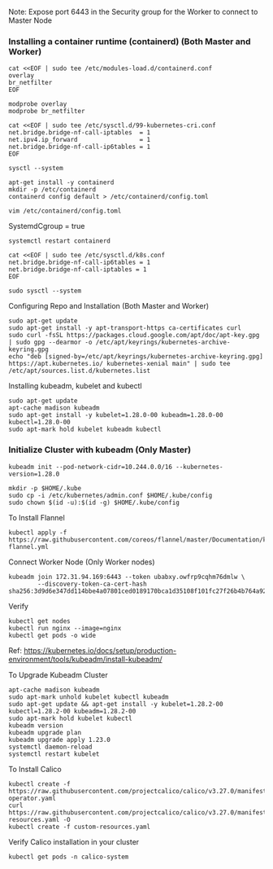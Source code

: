 Note: Expose port 6443 in the Security group for the Worker to connect to Master Node

### Installing a container runtime (containerd) (Both Master and Worker)
```
cat <<EOF | sudo tee /etc/modules-load.d/containerd.conf
overlay
br_netfilter
EOF
```
```
modprobe overlay
modprobe br_netfilter
```
```
cat <<EOF | sudo tee /etc/sysctl.d/99-kubernetes-cri.conf
net.bridge.bridge-nf-call-iptables  = 1
net.ipv4.ip_forward                 = 1
net.bridge.bridge-nf-call-ip6tables = 1
EOF
```
```
sysctl --system
```
```
apt-get install -y containerd
mkdir -p /etc/containerd
containerd config default > /etc/containerd/config.toml
```
```
vim /etc/containerd/config.toml
```
SystemdCgroup = true
```
systemctl restart containerd
```
```
cat <<EOF | sudo tee /etc/sysctl.d/k8s.conf
net.bridge.bridge-nf-call-ip6tables = 1
net.bridge.bridge-nf-call-iptables = 1
EOF
```
```
sudo sysctl --system
```

Configuring Repo and Installation (Both Master and Worker)
```
sudo apt-get update
sudo apt-get install -y apt-transport-https ca-certificates curl
sudo curl -fsSL https://packages.cloud.google.com/apt/doc/apt-key.gpg | sudo gpg --dearmor -o /etc/apt/keyrings/kubernetes-archive-keyring.gpg
echo "deb [signed-by=/etc/apt/keyrings/kubernetes-archive-keyring.gpg] https://apt.kubernetes.io/ kubernetes-xenial main" | sudo tee /etc/apt/sources.list.d/kubernetes.list
```
Installing kubeadm, kubelet and kubectl
```
sudo apt-get update
apt-cache madison kubeadm
sudo apt-get install -y kubelet=1.28.0-00 kubeadm=1.28.0-00 kubectl=1.28.0-00
sudo apt-mark hold kubelet kubeadm kubectl
```

### Initialize Cluster with kubeadm (Only Master)
```
kubeadm init --pod-network-cidr=10.244.0.0/16 --kubernetes-version=1.28.0
```
```
mkdir -p $HOME/.kube
sudo cp -i /etc/kubernetes/admin.conf $HOME/.kube/config
sudo chown $(id -u):$(id -g) $HOME/.kube/config
```
To Install Flannel
```
kubectl apply -f https://raw.githubusercontent.com/coreos/flannel/master/Documentation/kube-flannel.yml
```

Connect Worker Node (Only Worker nodes)
```
kubeadm join 172.31.94.169:6443 --token ubabxy.owfrp9cqhm76dmlw \
        --discovery-token-ca-cert-hash sha256:3d9d6e347dd114bbe4a07801ced0189170bca1d35108f101fc27f26b4b764a92
```

Verify
```
kubectl get nodes
kubectl run nginx --image=nginx
kubectl get pods -o wide
```
Ref: https://kubernetes.io/docs/setup/production-environment/tools/kubeadm/install-kubeadm/

To Upgrade Kubeadm Cluster
```
apt-cache madison kubeadm
sudo apt-mark unhold kubelet kubectl kubeadm
sudo apt-get update && apt-get install -y kubelet=1.28.2-00 kubectl=1.28.2-00 kubeadm=1.28.2-00
sudo apt-mark hold kubelet kubectl
kubeadm version
kubeadm upgrade plan
kubeadm upgrade apply 1.23.0
systemctl daemon-reload
systemctl restart kubelet
```

To Install Calico
```
kubectl create -f https://raw.githubusercontent.com/projectcalico/calico/v3.27.0/manifests/tigera-operator.yaml
curl https://raw.githubusercontent.com/projectcalico/calico/v3.27.0/manifests/custom-resources.yaml -O
kubectl create -f custom-resources.yaml
```
Verify Calico installation in your cluster
```
kubectl get pods -n calico-system
```
